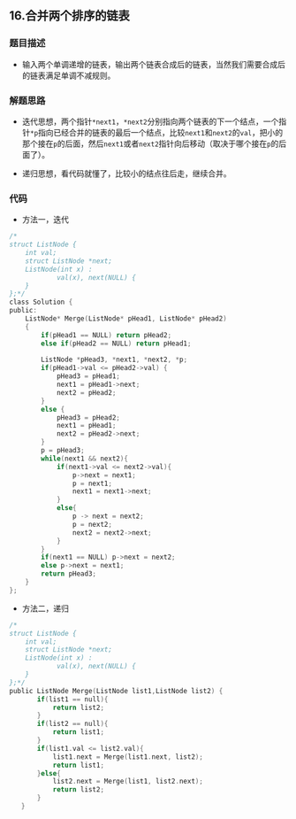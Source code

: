 ## 16.合并两个排序的链表  

### 题目描述  

- 输入两个单调递增的链表，输出两个链表合成后的链表，当然我们需要合成后的链表满足单调不减规则。    

### 解题思路  

- 迭代思想，两个指针`*next1`，`*next2`分别指向两个链表的下一个结点，一个指针`*p`指向已经合并的链表的最后一个结点，比较`next1`和`next2`的`val`，把小的那个接在`p`的后面，然后`next1`或者`next2`指针向后移动（取决于哪个接在`p`的后面了）。

- 递归思想，看代码就懂了，比较小的结点往后走，继续合并。

  


### 代码 

- 方法一，迭代   

```c
/*
struct ListNode {
	int val;
	struct ListNode *next;
	ListNode(int x) :
			val(x), next(NULL) {
	}
};*/
class Solution {
public:
    ListNode* Merge(ListNode* pHead1, ListNode* pHead2)
    {
        if(pHead1 == NULL) return pHead2;
        else if(pHead2 == NULL) return pHead1;
        
        ListNode *pHead3, *next1, *next2, *p;
        if(pHead1->val <= pHead2->val) {
            pHead3 = pHead1;
            next1 = pHead1->next;
            next2 = pHead2;
        }
        else {
            pHead3 = pHead2;
            next1 = pHead1;
            next2 = pHead2->next;
        }
        p = pHead3;
        while(next1 && next2){
            if(next1->val <= next2->val){
                p->next = next1;
                p = next1;
                next1 = next1->next;
            }
            else{
                p -> next = next2;
                p = next2;
                next2 = next2->next;
            }
        }
        if(next1 == NULL) p->next = next2;
        else p->next = next1;
        return pHead3;
    }
};
```

- 方法二，递归     

```c
/*
struct ListNode {
	int val;
	struct ListNode *next;
	ListNode(int x) :
			val(x), next(NULL) {
	}
};*/
public ListNode Merge(ListNode list1,ListNode list2) {
       if(list1 == null){
           return list2;
       }
       if(list2 == null){
           return list1;
       }
       if(list1.val <= list2.val){
           list1.next = Merge(list1.next, list2);
           return list1;
       }else{
           list2.next = Merge(list1, list2.next);
           return list2;
       }       
   }
```